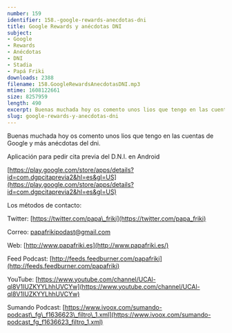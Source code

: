 ```yaml
---
number: 159
identifier: 158.-google-rewards-anecdotas-dni
title: Google Rewards y anécdotas DNI
subject:
- Google
- Rewards
- Anécdotas
- DNI
- Stadia
- Papá Friki
downloads: 2388
filename: 158.GoogleRewardsAnecdotasDNI.mp3
mtime: 1608122661
size: 8257959
length: 490
excerpt: Buenas muchada hoy os comento unos lios que tengo en las cuentas de Google y más anécdotas del dni.
slug: google-rewards-y-anecdotas-dni
---
```

Buenas muchada hoy os comento unos lios que tengo en las cuentas de Google y más anécdotas del dni.

Aplicación para pedir cita previa del D.N.I. en Android

[https://play.google.com/store/apps/details?id=com.dgpcitaprevia2&hl=es&gl=US](https://play.google.com/store/apps/details?id=com.dgpcitaprevia2&hl=es&gl=US)

Los métodos de contacto:

Twitter: [https://twitter.com/papa\_friki](https://twitter.com/papa_friki)

Correo: [papafrikipodast@gmail.com](https://archive.org/details/papafrikipodast@gmail.com)

Web: [http://www.papafriki.es](http://www.papafriki.es/)

Feed Podcast: [http://feeds.feedburner.com/papafriki](http://feeds.feedburner.com/papafriki)

YouTube: [https://www.youtube.com/channel/UCAl-ql8V1IUZKYYLhhUVCYw](https://www.youtube.com/channel/UCAl-ql8V1IUZKYYLhhUVCYw)

Sumando Podcast: [https://www.ivoox.com/sumando-podcast\_fg\_f1636623\_filtro\_1.xml](https://www.ivoox.com/sumando-podcast_fg_f1636623_filtro_1.xml)